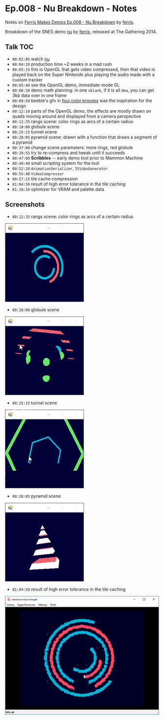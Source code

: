 # Ep.008 - Nu Breakdown - Notes

Notes on [Ferris Makes Demos Ep.008 - Nu Breakdown][talk] by [ferris](https://github.com/yupferris).

Breakdown of the SNES demo [nu] by [ferris][ferris-pouet], released at The Gathering 2014.

[nu]: http://www.pouet.net/prod.php?which=62927

[ferris-pouet]: http://www.pouet.net/user.php?who=16820

[elix]: http://www.pouet.net/groups.php?which=12309

[talk]: https://www.youtube.com/watch?v=VyRdb8A8HWo

## Talk TOC

- `00:02:05` watch [nu]
- `00:04:20` production time ~2 weeks in a mad rush
- `00:05:15` this is OpenGL that gets video compressed, then that video is played back on the Super Nintendo plus playing the audio made with a custom tracker
- `00:05:40` see the OpenGL demo, immediate-mode GL
- `00:06:30` demo math planning: in one `vblank`, if it is all `dma`, you can get 3kb data over in one frame
- `00:09:50` beeble's gfx in [four.color.process][four-color] was the inspiration for the design
- `00:12:10` parts of the OpenGL demo, the effects are mostly drawn on quads moving around and displayed from a camera perspective
- `00:12:35` rangs scene: color rings as arcs of a certain radius
- `00:18:00` globule scene
- `00:25:15` tunnel scene
- `00:28:05` pyramid scene: drawn with a function that draws a segment of a pyramid
- `00:37:00` change scene parameters: more rings, red globule
- `00:39:55` try to re-compress and tweak until it succeeds
- `00:47:00` **Scribbles** -- early demo tool prior to Mammon Machine
- `00:49:40` small scripting system for the tool
- `00:52:20` `AnimationSerializer`, `IVideoGenerator`
- `00:55:40` `VideoCompressor`
- `00:57:15` tile cache compression
- `01:04:50` result of high error tolerance in the tile caching
- `01:10:10` optimizer for VRAM and palette data

[four-color]: https://vimeo.com/46837620

## Screenshots

- `00:12:35` rangs scene: color rings as arcs of a certain radius

![rangs](./assets/ep008/rangs.png)

- `00:18:00` globule scene

![globule](./assets/ep008/globule.png)

- `00:25:15` tunnel scene

![tunnel](./assets/ep008/tunnel.png)

- `00:28:05` pyramid scene

![pyramid](./assets/ep008/pyramid.png)

- `01:04:50` result of high error tolerance in the tile caching

![tolerance](./assets/ep008/error-tolerance.png)
